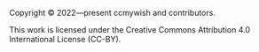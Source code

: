 Copyright © 2022—present ccmywish and contributors.

This work is licensed under the Creative Commons Attribution 4.0 International License (CC-BY).
